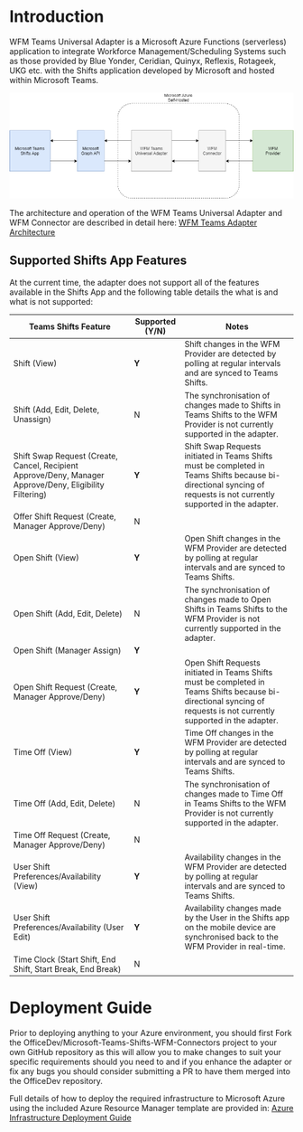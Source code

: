 # Introduction 

WFM Teams Universal Adapter is a Microsoft Azure Functions (serverless) application to integrate Workforce Management/Scheduling Systems such as those provided by Blue Yonder, Ceridian, Quinyx, Reflexis, Rotageek, UKG etc. with the Shifts application developed by Microsoft and hosted within Microsoft Teams.

 

![01-WFM Teams Adapter Reference Architecture](docs/images/00-WFM%20Teams%20Adapter.png)



The architecture and operation of the WFM Teams Universal Adapter and WFM Connector are described in detail here: [WFM Teams Adapter Architecture](docs/WFMTeamsAdapterArchitecture.md)



## Supported Shifts App Features

At the current time, the adapter does not support all of the features available in the Shifts App and the following table details the what is and what is not supported:

| Teams Shifts Feature                                         | Supported (Y/N) | Notes                                                        |
| ------------------------------------------------------------ | --------------- | ------------------------------------------------------------ |
| Shift (View)                                                 | **Y**           | Shift changes in the WFM Provider are detected by polling at regular intervals and are synced to Teams Shifts. |
| Shift (Add, Edit, Delete, Unassign)                          | N               | The synchronisation of changes made to Shifts in Teams Shifts to the WFM Provider is not currently supported in the adapter. |
| Shift Swap Request (Create, Cancel, Recipient Approve/Deny, Manager Approve/Deny, Eligibility Filtering) | **Y**           | Shift Swap Requests initiated in Teams Shifts must be completed in Teams Shifts because bi-directional syncing of requests is not currently supported in the adapter. |
| Offer Shift Request (Create, Manager Approve/Deny)           | N               |                                                              |
| Open Shift (View)                                            | **Y**           | Open Shift changes in the WFM Provider are detected by polling at regular intervals and are synced to Teams Shifts. |
| Open Shift (Add, Edit, Delete)                               | N               | The synchronisation of changes made to Open Shifts in Teams Shifts to the WFM Provider is not currently supported in the adapter. |
| Open Shift (Manager Assign)                                  | **Y**           |                                                              |
| Open Shift Request (Create, Manager Approve/Deny)            | **Y**           | Open Shift Requests initiated in Teams Shifts must be completed in Teams Shifts because bi-directional syncing of requests is not currently supported in the adapter. |
| Time Off (View)                                              | **Y**           | Time Off changes in the WFM Provider are detected by polling at regular intervals and are synced to Teams Shifts. |
| Time Off (Add, Edit, Delete)                                 | N               | The synchronisation of changes made to Time Off in Teams Shifts to the WFM Provider is not currently supported in the adapter. |
| Time Off Request (Create, Manager Approve/Deny)              | N               |                                                              |
| User Shift Preferences/Availability (View)                   | **Y**           | Availability changes in the WFM Provider are detected by polling at regular intervals and are synced to Teams Shifts. |
| User Shift Preferences/Availability (User Edit)              | **Y**           | Availability changes made by the User in the Shifts app on the mobile device are synchronised back to the WFM Provider in real-time. |
| Time Clock (Start Shift, End Shift, Start Break, End Break)  | N               |                                                              |



# Deployment Guide

Prior to deploying anything to your Azure environment, you should first Fork the OfficeDev/Microsoft-Teams-Shifts-WFM-Connectors project to your own GitHub repository as this will allow you to make changes to suit your specific requirements should you need to and if you enhance the adapter or fix any bugs you should consider submitting a PR to have them merged into the OfficeDev repository.

Full details of how to deploy the required infrastructure to Microsoft Azure using the included Azure Resource Manager template are provided in: [Azure Infrastructure Deployment Guide](docs/AzureInfrastructureDeploymentGuide.md)

